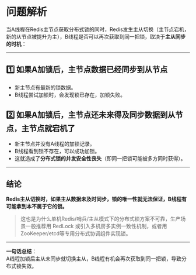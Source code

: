 # 问题解析

当A线程在Redis主节点获取分布式锁的同时，Redis发生主从切换（主节点宕机，新的从节点被提升为主），B线程是否可以再次获取到同一把锁，取决于**主从同步的时机**：

---

## 1️⃣ 如果A加锁后，主节点数据已经同步到从节点

- 新主节点有最新的锁数据。
- B线程尝试加锁时，会发现锁已存在，加锁失败。

## 2️⃣ 如果A加锁后，主节点还未来得及同步数据到从节点，主节点就宕机了

- 新主节点并没有A线程的加锁记录。
- B线程看到锁不存在，可以成功加锁。
- 这就造成了**分布式锁的并发安全性丧失**（即同一把锁可能被多方同时获得）。

---

## 结论

**Redis主从切换时，如果主从数据未及时同步，锁的唯一性就无法保证，B线程有可能拿到本不属于它的锁。**

> 这也是为什么单机Redis/哨兵/主从模式下的分布式锁方案不可靠，生产场景一般推荐用 RedLock 或引入多机房多实例一致性机制，或者用ZooKeeper/etcd等专用分布式协调组件实现锁。

---

**一句话总结**：  
A线程加锁后主从未同步就切换主从，B线程有机会再次获取到同一把锁，导致分布式锁失效。